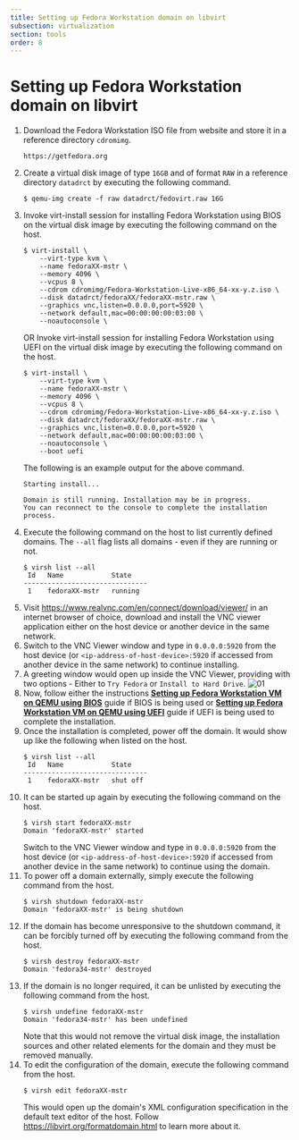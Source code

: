 ```yaml
---
title: Setting up Fedora Workstation domain on libvirt
subsection: virtualization
section: tools
order: 8
---
```


# Setting up Fedora Workstation domain on libvirt

1. Download the Fedora Workstation ISO file from website and store it in a reference directory `cdromimg`.
   ```
   https://getfedora.org
   ```
2. Create a virtual disk image of type `16GB` and of format `RAW` in a reference directory `datadrct` by executing the following command.
   ```console
   $ qemu-img create -f raw datadrct/fedovirt.raw 16G
   ```
3. Invoke virt-install session for installing Fedora Workstation using BIOS on the virtual disk image by executing the following command on the host.
   ```console
   $ virt-install \
       --virt-type kvm \
       --name fedoraXX-mstr \
       --memory 4096 \
       --vcpus 8 \
       --cdrom cdromimg/Fedora-Workstation-Live-x86_64-xx-y.z.iso \
       --disk datadrct/fedoraXX/fedoraXX-mstr.raw \
       --graphics vnc,listen=0.0.0.0,port=5920 \
       --network default,mac=00:00:00:00:03:00 \
       --noautoconsole \
   ```
   OR
   Invoke virt-install session for installing Fedora Workstation using UEFI on the virtual disk image by executing the following command on the host.
   ```console
   $ virt-install \
       --virt-type kvm \
       --name fedoraXX-mstr \
       --memory 4096 \
       --vcpus 8 \
       --cdrom cdromimg/Fedora-Workstation-Live-x86_64-xx-y.z.iso \
       --disk datadrct/fedoraXX/fedoraXX-mstr.raw \
       --graphics vnc,listen=0.0.0.0,port=5920 \
       --network default,mac=00:00:00:00:03:00 \
       --noautoconsole \
       --boot uefi
   ```
   The following is an example output for the above command.
   ```
   Starting install...

   Domain is still running. Installation may be in progress.
   You can reconnect to the console to complete the installation process.
   ```
4. Execute the following command on the host to list currently defined domains. The `--all` flag lists all domains - even if they are running or not.
   ```console
   $ virsh list --all
    Id   Name            State
   -------------------------------
    1    fedoraXX-mstr   running
   ```
5. Visit https://www.realvnc.com/en/connect/download/viewer/ in an internet browser of choice, download and install the VNC viewer application either on the host device or another device in the same network.
6. Switch to the VNC Viewer window and type in `0.0.0.0:5920` from the host device (or `<ip-address-of-host-device>:5920` if accessed from another device in the same network) to continue installing.
7. A greeting window would open up inside the VNC Viewer, providing with two options - Either to `Try Fedora` or `Install to Hard Drive`.
   ![01](/content/tools/virtualization/images/setting-up-fedora-workstation-domain-on-libvirt/01.png)
8. Now, follow either the instructions [**Setting up Fedora Workstation VM on QEMU using BIOS**](/tools/virtualization/setting-up-fedora-workstation-vm-on-qemu-using-bios.html) guide if BIOS is being used or [**Setting up Fedora Workstation VM on QEMU using UEFI**](/tools/virtualization/setting-up-fedora-workstation-vm-on-qemu-using-uefi.html) guide if UEFI is being used to complete the installation.
9. Once the installation is completed, power off the domain. It would show up like the following when listed on the host.
   ```console
   $ virsh list --all
    Id   Name            State
   -------------------------------
    1    fedoraXX-mstr   shut off
   ```
10. It can be started up again by executing the following command on the host.
    ```console
    $ virsh start fedoraXX-mstr
    Domain 'fedoraXX-mstr' started
    ```
    Switch to the VNC Viewer window and type in `0.0.0.0:5920` from the host device (or `<ip-address-of-host-device>:5920` if accessed from another device in the same network) to continue using the domain.
11. To power off a domain externally, simply execute the following command from the host.
    ```console
    $ virsh shutdown fedoraXX-mstr
    Domain 'fedoraXX-mstr' is being shutdown
    ```
12. If the domain has become unresponsive to the shutdown command, it can be forcibly turned off by executing the following command from the host.
    ```console
    $ virsh destroy fedoraXX-mstr
    Domain 'fedora34-mstr' destroyed
    ```
13. If the domain is no longer required, it can be unlisted by executing the following command from the host.
    ```console
    $ virsh undefine fedoraXX-mstr
    Domain 'fedora34-mstr' has been undefined
    ```
    Note that this would not remove the virtual disk image, the installation sources and other related elements for the domain and they must be removed manually.
14. To edit the configuration of the domain, execute the following command from the host.
    ```console
    $ virsh edit fedoraXX-mstr
    ```
    This would open up the domain's XML configuration specification in the default text editor of the host. Follow https://libvirt.org/formatdomain.html to learn more about it.
